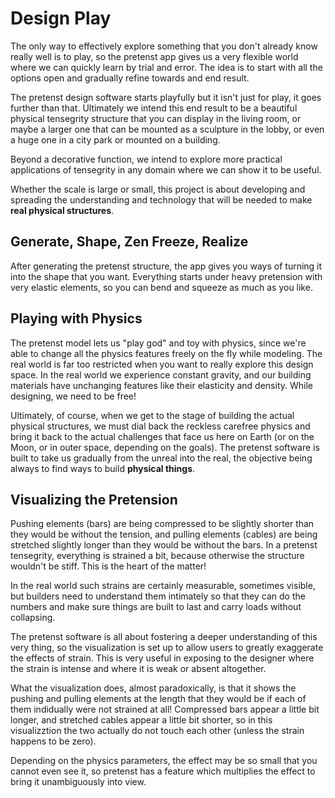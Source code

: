 # Design Play

The only way to effectively explore something that you don't already know really well is to play, so the pretenst app gives us a very flexible world where we can  quickly learn by trial and error. The idea is to start with all the options open and gradually refine towards and end result.

The pretenst design software starts playfully but it isn't just for play, it goes further than that. Ultimately we intend this end result to be a beautiful physical tensegrity structure that you can display in the living room, or maybe a larger one that can be mounted as a sculpture in the lobby, or even a huge one in a city park or mounted on a building.

Beyond a decorative function, we intend to explore more practical applications of tensegrity in any domain where we can show it to be useful.

Whether the scale is large or small, this project is about developing and spreading the understanding and technology that will be needed to make **real physical structures**.

## Generate, Shape, Zen Freeze, Realize

After generating the pretenst structure, the app gives you ways of turning it into the shape that you want. Everything starts under heavy pretension with very elastic elements, so you can bend and squeeze as much as you like.

## Playing with Physics

The pretenst model lets us "play god" and toy with physics, since we're able to change all the physics features freely on the fly while modeling. The real world is far too restricted when you want to really explore this design space. In the real world we experience constant gravity, and our building materials have unchanging features like their elasticity and density. While designing, we need to be free!

Ultimately, of course, when we get to the stage of building the actual physical structures, we must dial back the reckless carefree physics and bring it back to the actual challenges that face us here on Earth (or on the Moon, or in outer space, depending on the goals). The pretenst software is built to take us gradually from the unreal into the real, the objective being always to find ways to build **physical things**.

## Visualizing the Pretension

Pushing elements (bars) are being compressed to be slightly shorter than they would be without the tension, and pulling elements (cables) are being stretched slightly longer than they would be without the bars. In a pretenst tensegrity, everything is strained a bit, because otherwise the structure wouldn't be stiff. This is the heart of the matter!

In the real world such strains are certainly measurable, sometimes visible, but builders need to understand them intimately so that they can do the numbers and make sure things are built to last and carry loads without collapsing.

The pretenst software is all about fostering a deeper understanding of this very thing, so the visualization is set up to allow users to greatly exaggerate the effects of strain. This is very useful in exposing to the designer where the strain is intense and where it is weak or absent altogether.

What the visualization does, almost paradoxically, is that it shows the pushing and pulling elements at the length that they would be if each of them indidually were not strained at all! Compressed bars appear a little bit longer, and stretched cables appear a little bit shorter, so in this visualizztion the two actually do not touch each other (unless the strain happens to be zero).

Depending on the physics parameters, the effect may be so small that you cannot even see it, so pretenst has a feature which multiplies the effect to bring it unambiguously into view.

